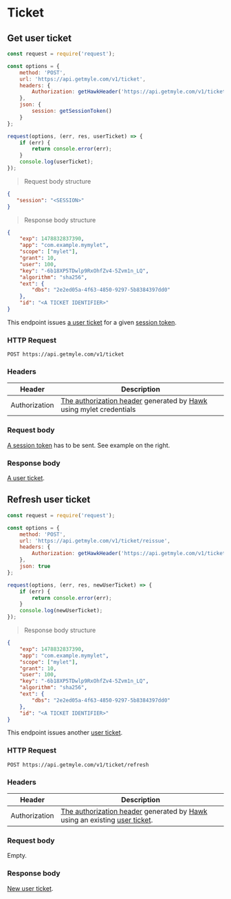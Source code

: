 # Ticket

## Get user ticket

```javascript
const request = require('request');

const options = {
    method: 'POST',
    url: 'https://api.getmyle.com/v1/ticket',
    headers: {
        Authorization: getHawkHeader('https://api.getmyle.com/v1/ticket', 'POST', getMyletCredentials()).field
    },
    json: {
        session: getSessionToken()
    }
};

request(options, (err, res, userTicket) => {
    if (err) {
        return console.error(err);
    }
    console.log(userTicket);
});
```

> Request body structure

```json
{
   "session": "<SESSION>"
}
```

> Response body structure

```json
{
    "exp": 1478832837390,
    "app": "com.example.mymylet",
    "scope": ["mylet"],
    "grant": 10,
    "user": 100,
    "key": "-6b18XP5TDwlp9RxOhfZv4-5Zvm1n_LQ",
    "algorithm": "sha256",
    "ext": {
        "dbs": "2e2ed05a-4f63-4850-9297-5b8384397dd0"
    },
    "id": "<A TICKET IDENTIFIER>"
}
```

This endpoint issues [a user ticket](#user-ticket) for a given [session token](#session-token).

### HTTP Request

`POST https://api.getmyle.com/v1/ticket`

### Headers

Header | Description
--------- | -----------
Authorization | [The authorization header](#authorization-header) generated by [Hawk](https://github.com/hueniverse/hawk) using mylet credentials

### Request body

[A session token](#session-token) has to be sent. See example on the right.

### Response body

[A user ticket](#user-ticket).



## Refresh user ticket

```javascript
const request = require('request');

const options = {
    method: 'POST',
    url: 'https://api.getmyle.com/v1/ticket/reissue',
    headers: {
        Authorization: getHawkHeader('https://api.getmyle.com/v1/ticket/reissue', 'POST', getExistingUserTicket()).field
    },
    json: true
};

request(options, (err, res, newUserTicket) => {
    if (err) {
        return console.error(err);
    }
    console.log(newUserTicket);
});
```

> Response body structure

```json
{
    "exp": 1478832837390,
    "app": "com.example.mymylet",
    "scope": ["mylet"],
    "grant": 10,
    "user": 100,
    "key": "-6b18XP5TDwlp9RxOhfZv4-5Zvm1n_LQ",
    "algorithm": "sha256",
    "ext": {
        "dbs": "2e2ed05a-4f63-4850-9297-5b8384397dd0"
    },
    "id": "<A TICKET IDENTIFIER>"
}
```

This endpoint issues another [user ticket](#user-ticket).

### HTTP Request

`POST https://api.getmyle.com/v1/ticket/refresh`

### Headers

Header | Description
--------- | -----------
Authorization | [The authorization header](#authorization-header) generated by [Hawk](https://github.com/hueniverse/hawk) using an existing [user ticket](#user-ticket).

### Request body

Empty.

### Response body

[New user ticket](#user-ticket).